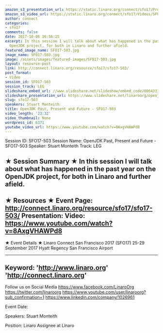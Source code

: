 ```yaml
---
amazon_s3_presentation_url: https://static.linaro.org/connect/sfo17/Presentations/SFO17-503%20OpenJDK%20Past%2C%20Present%20%26%20Future.pdf
amazon_s3_video_url: https://static.linaro.org/connect/sfo17/Videos/SFO17-503%20-%20OpenJDK%20Past%252C%20Present%20and%20Future.mp4
author: connect
categories:
- sfo17
comments: false
date: 2017-10-06 16:56:25
excerpt: In this session I will talk about what has happened in the past year on the
  OpenJDK project, for both in Linaro and further afield.
featured_image_name: SFO17-503.jpg
image_name: SFO17-503.jpg
image: /assets/images/featured-images/SFO17-503.jpg
layout: resource-post
link: http://connect.linaro.org/resource/sfo17/sfo17-503/
post_format:
- Video
session_id: SFO17-503
session_track: LEG
slideshare_embed_url: //www.slideshare.net/slideshow/embed_code/80643332
slideshare_presentation_url: https://www.slideshare.net/linaroorg/openjdk-past-present-and-future-sfo17503
slug: sfo17-503
speakers: Stuart Monteith
title: OpenJDK Past, Present and Future - SFO17-503
video_length: '23:32'
video_thumbnail: None
wordpress_id: 6371
youtube_video_url: https://www.youtube.com/watch?v=8AxgVHAWPd8
---
```


Session ID: SFO17-503
Session Name: OpenJDK Past, Present and Future - SFO17-503
Speaker: Stuart Monteith
Track: LEG

★ Session Summary ★
In this session I will talk about what has happened in the past year on the OpenJDK project, for both in Linaro and further afield.
---------------------------------------------------
★ Resources ★
Event Page: http://connect.linaro.org/resource/sfo17/sfo17-503/
Presentation:
Video: https://www.youtube.com/watch?v=8AxgVHAWPd8
---------------------------------------------------

★ Event Details ★
Linaro Connect San Francisco 2017 (SFO17)
25-29 September 2017
Hyatt Regency San Francisco Airport

---------------------------------------------------
Keyword:
'http://www.linaro.org'
'http://connect.linaro.org'
---------------------------------------------------
Follow us on Social Media
https://www.facebook.com/LinaroOrg
https://twitter.com/linaroorg
https://www.youtube.com/user/linaroorg?sub_confirmation=1
https://www.linkedin.com/company/1026961

Event Date:

Speakers: Stuart Monteith

Position: Linaro Assignee at Linaro

